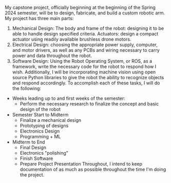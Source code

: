 My capstone project, officially beginning at the beginning of the Spring 2024 semester, will be to design, fabricate, and build a custom robotic arm. My project has three main parts:
1. Mechanical Design: The body and frame of the robot: designing it to be able to handle design specified criteria. Actuators: design a compact actuator using readily available brushless drone motors.
3. Electrical Design: choosing the appropriate power supply, computer, and motor drivers, as well as any PCBs and wiring necessary to carry power and data throughout the robot.
4. Software Design: Using the Robot Operating System, or ROS, as a framework, write the necessary code for the robot to respond how I wish. Additionally, I will be incorporating machine vision using open source Python libraries to give the robot the ability to recognize objects and respond accordingly.
To accomplish each of these tasks, I will do the following: 
- Weeks leading up to and first weeks of the semester:
	- Perform the necessary research to finalize the concept and basic design of the robot
- Semester Start to Midterm
	- Finalize a mechanical design
	- Prototyping of designs
	- Electronics Design
	- Programming + ML
- Midterm to End
	- Final Design
	- Electronics "polishing"
	- Finish Software
	- Prepare Project Presentation
Throughout, I intend to keep documentation of as much as possible throughout the time I'm doing the project.